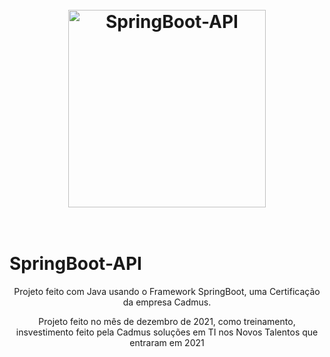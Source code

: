 
<h1 align="center">
<br>
  <img src="https://user-images.githubusercontent.com/61193894/151576649-027c797f-0894-45f7-991c-adebb8b8421a.png" alt="SpringBoot-API" width="316">
<br>
<br>
</h1>




# SpringBoot-API
<p align="center">Projeto feito com Java usando o Framework SpringBoot, uma Certificação da empresa Cadmus.</p>

<p align="center">Projeto feito no mês de dezembro de 2021, como treinamento, insvestimento feito pela Cadmus soluções  em TI nos Novos Talentos que entraram em 2021</p>
